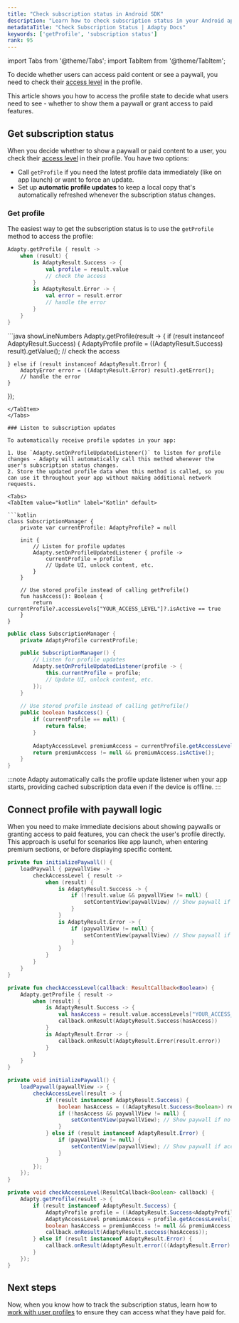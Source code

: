```yaml
---
title: "Check subscription status in Android SDK"
description: "Learn how to check subscription status in your Android app with Adapty."
metadataTitle: "Check Subscription Status | Adapty Docs"
keywords: ['getProfile', 'subscription status']
rank: 95
---
```



import Tabs from '@theme/Tabs';
import TabItem from '@theme/TabItem';

To decide whether users can access paid content or see a paywall, you need to check their [access level](access-level.md) in the profile.

This article shows you how to access the profile state to decide what users need to see - whether to show them a paywall or grant access to paid features.

## Get subscription status

When you decide whether to show a paywall or paid content to a user, you check their [access level](access-level.md) in their profile. You have two options:

- Call `getProfile` if you need the latest profile data immediately (like on app launch) or want to force an update.
- Set up **automatic profile updates** to keep a local copy that's automatically refreshed whenever the subscription status changes.

### Get profile

The easiest way to get the subscription status is to use the `getProfile` method to access the profile:

<Tabs groupId="current-os" queryString>

<TabItem value="kotlin" label="Kotlin" default>

```kotlin showLineNumbers
Adapty.getProfile { result ->
    when (result) {
        is AdaptyResult.Success -> {
            val profile = result.value
            // check the access
        }
        is AdaptyResult.Error -> {
            val error = result.error
            // handle the error
        }
    }
}
```
</TabItem>
<TabItem value="java" label="Java" default>
```java showLineNumbers
Adapty.getProfile(result -> {
    if (result instanceof AdaptyResult.Success) {
        AdaptyProfile profile = ((AdaptyResult.Success<AdaptyProfile>) result).getValue();
        // check the access

    } else if (result instanceof AdaptyResult.Error) {
        AdaptyError error = ((AdaptyResult.Error) result).getError();
        // handle the error
    }
});
```
</TabItem>
</Tabs>

### Listen to subscription updates

To automatically receive profile updates in your app:

1. Use `Adapty.setOnProfileUpdatedListener()` to listen for profile changes - Adapty will automatically call this method whenever the user's subscription status changes.
2. Store the updated profile data when this method is called, so you can use it throughout your app without making additional network requests.

<Tabs>
<TabItem value="kotlin" label="Kotlin" default>

```kotlin
class SubscriptionManager {
    private var currentProfile: AdaptyProfile? = null
    
    init {
        // Listen for profile updates
        Adapty.setOnProfileUpdatedListener { profile ->
            currentProfile = profile
            // Update UI, unlock content, etc.
        }
    }
    
    // Use stored profile instead of calling getProfile()
    fun hasAccess(): Boolean {
        return currentProfile?.accessLevels["YOUR_ACCESS_LEVEL"]?.isActive == true
    }
}
```

</TabItem>

<TabItem value="java" label="Java">

```java
public class SubscriptionManager {
    private AdaptyProfile currentProfile;

    public SubscriptionManager() {
        // Listen for profile updates
        Adapty.setOnProfileUpdatedListener(profile -> {
            this.currentProfile = profile;
            // Update UI, unlock content, etc.
        });
    }
    
    // Use stored profile instead of calling getProfile()
    public boolean hasAccess() {
        if (currentProfile == null) {
            return false;
        }
        
        AdaptyAccessLevel premiumAccess = currentProfile.getAccessLevels().get("YOUR_ACCESS_LEVEL");
        return premiumAccess != null && premiumAccess.isActive();
    }
}
```

</TabItem>
</Tabs>

:::note
Adapty automatically calls the profile update listener when your app starts, providing cached subscription data even if the device is offline.
:::

## Connect profile with paywall logic

When you need to make immediate decisions about showing paywalls or granting access to paid features, you can check the user's profile directly. This approach is useful for scenarios like app launch, when entering premium sections, or before displaying specific content.

<Tabs>
<TabItem value="kotlin" label="Kotlin" default>

```kotlin
private fun initializePaywall() {
    loadPaywall { paywallView ->
        checkAccessLevel { result ->
            when (result) {
                is AdaptyResult.Success -> {
                    if (!result.value && paywallView != null) {
                        setContentView(paywallView) // Show paywall if no access
                    }
                }
                is AdaptyResult.Error -> {
                    if (paywallView != null) {
                        setContentView(paywallView) // Show paywall if access check fails
                    }
                }
            }
        }
    }
}

private fun checkAccessLevel(callback: ResultCallback<Boolean>) {
    Adapty.getProfile { result ->
        when (result) {
            is AdaptyResult.Success -> {
                val hasAccess = result.value.accessLevels["YOUR_ACCESS_LEVEL"]?.isActive == true
                callback.onResult(AdaptyResult.Success(hasAccess))
            }
            is AdaptyResult.Error -> {
                callback.onResult(AdaptyResult.Error(result.error))
            }
        }
    }
}
```

</TabItem>

<TabItem value="java" label="Java">

```java
private void initializePaywall() {
    loadPaywall(paywallView -> {
        checkAccessLevel(result -> {
            if (result instanceof AdaptyResult.Success) {
                boolean hasAccess = ((AdaptyResult.Success<Boolean>) result).getValue();
                if (!hasAccess && paywallView != null) {
                    setContentView(paywallView); // Show paywall if no access
                }
            } else if (result instanceof AdaptyResult.Error) {
                if (paywallView != null) {
                    setContentView(paywallView); // Show paywall if access check fails
                }
            }
        });
    });
}

private void checkAccessLevel(ResultCallback<Boolean> callback) {
    Adapty.getProfile(result -> {
        if (result instanceof AdaptyResult.Success) {
            AdaptyProfile profile = ((AdaptyResult.Success<AdaptyProfile>) result).getValue();
            AdaptyAccessLevel premiumAccess = profile.getAccessLevels().get("YOUR_ACCESS_LEVEL");
            boolean hasAccess = premiumAccess != null && premiumAccess.isActive();
            callback.onResult(AdaptyResult.success(hasAccess));
        } else if (result instanceof AdaptyResult.Error) {
            callback.onResult(AdaptyResult.error(((AdaptyResult.Error) result).getError()));
        }
    });
}
```

</TabItem>
</Tabs>

## Next steps

Now, when you know how to track the subscription status, learn how to [work with user profiles](android-quickstart-identify.md) to ensure they can access what they have paid for.